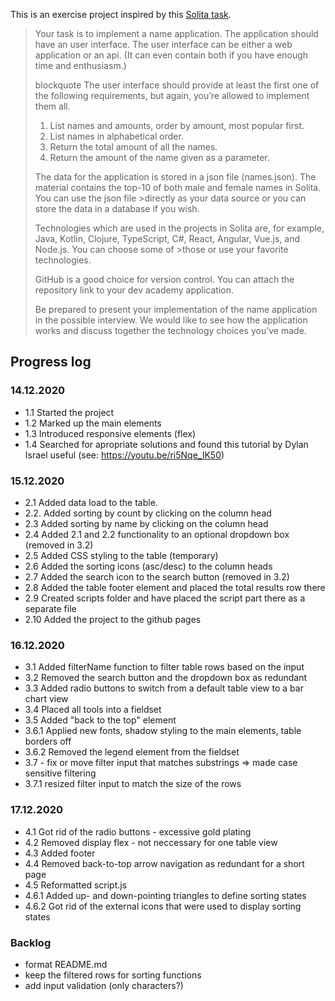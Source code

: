 This is an exercise project inspired by this [Solita task](https://github.com/solita/dev-academy-2021).


> Your task is to implement a name application. The application should have an user interface. The user interface can be either a web application or an api. (It can even contain both if you have enough time and enthusiasm.)
>
> blockquote The user interface should provide at least the first one of the following requirements, but again, you’re allowed to implement them all.
>
>1. List names and amounts, order by amount, most popular first.
>2. List names in alphabetical order.
>3. Return the total amount of all the names.
>4. Return the amount of the name given as a parameter.
>
>The data for the application is stored in a json file (names.json). The material contains the top-10 of both male and female names in Solita. You can use the json file >directly as your data source or you can store the data in a database if you wish.
>
>Technologies which are used in the projects in Solita are, for example, Java, Kotlin, Clojure, TypeScript, C#, React, Angular, Vue.js, and Node.js. You can choose some of >those or use your favorite technologies.
>
>GitHub is a good choice for version control. You can attach the repository link to your dev academy application.
>
>Be prepared to present your implementation of the name application in the possible interview. We would like to see how the application works and discuss together the technology choices you’ve made.


## Progress log

### 14.12.2020

- 1.1 Started the project
- 1.2 Marked up the main elements
- 1.3 Introduced responsive elements (flex)
- 1.4 Searched for apropriate solutions and found this tutorial by Dylan Israel useful (see: https://youtu.be/ri5Nqe_IK50)

### 15.12.2020

- 2.1 Added data load to the table.
- 2.2. Added sorting by count by clicking on the column head
- 2.3 Added sorting by name by clicking on the column head
- 2.4 Added 2.1 and 2.2 functionality to an optional dropdown box (removed in 3.2)
- 2.5 Added CSS styling to the table (temporary)
- 2.6 Added the sorting icons (asc/desc) to the column heads
- 2.7 Added the search icon to the search button (removed in 3.2)
- 2.8 Added the table footer element and placed the total results row there
- 2.9 Created scripts folder and have placed the script part there as a separate file
- 2.10 Added the project to the github pages

### 16.12.2020
- 3.1 Added filterName function to filter table rows based on the input
- 3.2 Removed the search button and the dropdown box as redundant
- 3.3 Added radio buttons to switch from a default table view to a bar chart view
- 3.4 Placed all tools into a fieldset
- 3.5 Added "back to the top" element
- 3.6.1 Applied new fonts, shadow styling to the main elements, table borders off
- 3.6.2 Removed the legend element from the fieldset
- 3.7 - fix or move filter input that matches substrings => made case sensitive filtering
- 3.7.1 resized filter input to match the size of the rows

### 17.12.2020
- 4.1 Got rid of the radio buttons - excessive gold plating
- 4.2 Removed display flex - not neccessary for one table view
- 4.3 Added footer
- 4.4 Removed back-to-top arrow navigation as redundant for a short page
- 4.5 Reformatted script.js
- 4.6.1 Added up- and down-pointing triangles to define sorting states
- 4.6.2 Got rid of the external icons that were used to display sorting states

### Backlog
- format README.md
- keep the filtered rows for sorting functions
- add input validation (only characters?)
